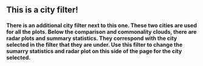 This is a city filter!
----------------------

#### There is an additional city filter next to this one. These two cities are used for all the plots. Below the comparison and commonality clouds, there are radar plots and summary statistics. They correspond with the city selected in the filter that they are under. Use this filter to change the sumarry statistics and radar plot on this side of the page for the city selected.
